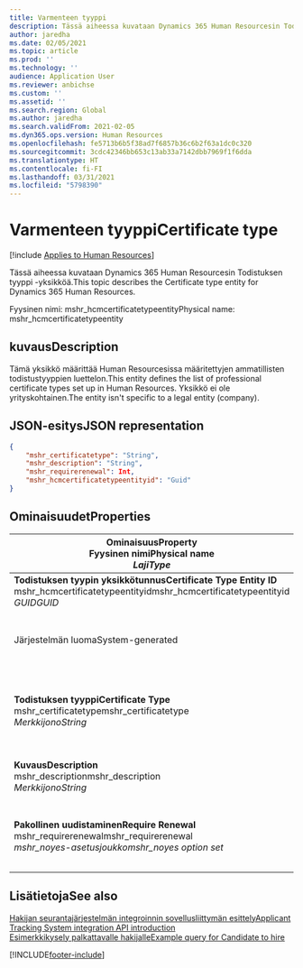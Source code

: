 ```yaml
---
title: Varmenteen tyyppi
description: Tässä aiheessa kuvataan Dynamics 365 Human Resourcesin Todistuksen tyyppi -yksikköä.
author: jaredha
ms.date: 02/05/2021
ms.topic: article
ms.prod: ''
ms.technology: ''
audience: Application User
ms.reviewer: anbichse
ms.custom: ''
ms.assetid: ''
ms.search.region: Global
ms.author: jaredha
ms.search.validFrom: 2021-02-05
ms.dyn365.ops.version: Human Resources
ms.openlocfilehash: fe5713b6b5f38ad7f6857b36c6b2f63a1dc0c320
ms.sourcegitcommit: 3cdc42346bb653c13ab33a7142dbb7969f1f6dda
ms.translationtype: HT
ms.contentlocale: fi-FI
ms.lasthandoff: 03/31/2021
ms.locfileid: "5798390"
---
```

# <a name="certificate-type"></a><span data-ttu-id="53839-103">Varmenteen tyyppi</span><span class="sxs-lookup"><span data-stu-id="53839-103">Certificate type</span></span>

[!include [Applies to Human Resources](../includes/applies-to-hr.md)]

<span data-ttu-id="53839-104">Tässä aiheessa kuvataan Dynamics 365 Human Resourcesin Todistuksen tyyppi -yksikköä.</span><span class="sxs-lookup"><span data-stu-id="53839-104">This topic describes the Certificate type entity for Dynamics 365 Human Resources.</span></span>

<span data-ttu-id="53839-105">Fyysinen nimi: mshr_hcmcertificatetypeentity</span><span class="sxs-lookup"><span data-stu-id="53839-105">Physical name: mshr_hcmcertificatetypeentity</span></span>

## <a name="description"></a><span data-ttu-id="53839-106">kuvaus</span><span class="sxs-lookup"><span data-stu-id="53839-106">Description</span></span>

<span data-ttu-id="53839-107">Tämä yksikkö määrittää Human Resourcesissa määritettyjen ammatillisten todistustyyppien luettelon.</span><span class="sxs-lookup"><span data-stu-id="53839-107">This entity defines the list of professional certificate types set up in Human Resources.</span></span> <span data-ttu-id="53839-108">Yksikkö ei ole yrityskohtainen.</span><span class="sxs-lookup"><span data-stu-id="53839-108">The entity isn't specific to a legal entity (company).</span></span>

## <a name="json-representation"></a><span data-ttu-id="53839-109">JSON-esitys</span><span class="sxs-lookup"><span data-stu-id="53839-109">JSON representation</span></span>

```json
{
    "mshr_certificatetype": "String",
    "mshr_description": "String",
    "mshr_requirerenewal": Int,
    "mshr_hcmcertificatetypeentityid": "Guid"
}
```

## <a name="properties"></a><span data-ttu-id="53839-110">Ominaisuudet</span><span class="sxs-lookup"><span data-stu-id="53839-110">Properties</span></span>

| <span data-ttu-id="53839-111">Ominaisuus</span><span class="sxs-lookup"><span data-stu-id="53839-111">Property</span></span><br><span data-ttu-id="53839-112">**Fyysinen nimi**</span><span class="sxs-lookup"><span data-stu-id="53839-112">**Physical name**</span></span><br><span data-ttu-id="53839-113">**_Laji_**</span><span class="sxs-lookup"><span data-stu-id="53839-113">**_Type_**</span></span> | <span data-ttu-id="53839-114">Käytä</span><span class="sxs-lookup"><span data-stu-id="53839-114">Use</span></span> | <span data-ttu-id="53839-115">kuvaus</span><span class="sxs-lookup"><span data-stu-id="53839-115">Description</span></span> |
| --- | --- | --- |
| <span data-ttu-id="53839-116">**Todistuksen tyypin yksikkötunnus**</span><span class="sxs-lookup"><span data-stu-id="53839-116">**Certificate Type Entity ID**</span></span><br><span data-ttu-id="53839-117">mshr_hcmcertificatetypeentityid</span><span class="sxs-lookup"><span data-stu-id="53839-117">mshr_hcmcertificatetypeentityid</span></span><br><span data-ttu-id="53839-118">*GUID*</span><span class="sxs-lookup"><span data-stu-id="53839-118">*GUID*</span></span> | <span data-ttu-id="53839-119">Vain luku</span><span class="sxs-lookup"><span data-stu-id="53839-119">Read-only</span></span><br><span data-ttu-id="53839-120">Vaadittu</span><span class="sxs-lookup"><span data-stu-id="53839-120">Required</span></span> 
<span data-ttu-id="53839-121">Järjestelmän luoma</span><span class="sxs-lookup"><span data-stu-id="53839-121">System-generated</span></span> | <span data-ttu-id="53839-122">Todistustyypin yksilöivä ensisijainen tunnus.</span><span class="sxs-lookup"><span data-stu-id="53839-122">Unique primary identifier for the certificate type.</span></span> |
| <span data-ttu-id="53839-123">**Todistuksen tyyppi**</span><span class="sxs-lookup"><span data-stu-id="53839-123">**Certificate Type**</span></span><br><span data-ttu-id="53839-124">mshr_certificatetype</span><span class="sxs-lookup"><span data-stu-id="53839-124">mshr_certificatetype</span></span><br><span data-ttu-id="53839-125">*Merkkijono*</span><span class="sxs-lookup"><span data-stu-id="53839-125">*String*</span></span> | <span data-ttu-id="53839-126">Luku/Kirjoitus</span><span class="sxs-lookup"><span data-stu-id="53839-126">Read/write</span></span><br><span data-ttu-id="53839-127">Vaadittu</span><span class="sxs-lookup"><span data-stu-id="53839-127">Required</span></span> | <span data-ttu-id="53839-128">Käyttäjän luettava todistustyypin yksilöivä tunnus.</span><span class="sxs-lookup"><span data-stu-id="53839-128">Unique user-readable identifier for the certificate type.</span></span> |
| <span data-ttu-id="53839-129">**Kuvaus**</span><span class="sxs-lookup"><span data-stu-id="53839-129">**Description**</span></span><br><span data-ttu-id="53839-130">mshr_description</span><span class="sxs-lookup"><span data-stu-id="53839-130">mshr_description</span></span><br><span data-ttu-id="53839-131">*Merkkijono*</span><span class="sxs-lookup"><span data-stu-id="53839-131">*String*</span></span> | <span data-ttu-id="53839-132">Luku/Kirjoitus</span><span class="sxs-lookup"><span data-stu-id="53839-132">Read/write</span></span><br><span data-ttu-id="53839-133">Vaadittu</span><span class="sxs-lookup"><span data-stu-id="53839-133">Required</span></span> | <span data-ttu-id="53839-134">Todistustyypin kuvaus.</span><span class="sxs-lookup"><span data-stu-id="53839-134">Description of the certificate type.</span></span> |
| <span data-ttu-id="53839-135">**Pakollinen uudistaminen**</span><span class="sxs-lookup"><span data-stu-id="53839-135">**Require Renewal**</span></span><br><span data-ttu-id="53839-136">mshr_requirerenewal</span><span class="sxs-lookup"><span data-stu-id="53839-136">mshr_requirerenewal</span></span><br><span data-ttu-id="53839-137">*mshr_noyes-asetusjoukko*</span><span class="sxs-lookup"><span data-stu-id="53839-137">*mshr_noyes option set*</span></span> | <span data-ttu-id="53839-138">Luku/Kirjoitus</span><span class="sxs-lookup"><span data-stu-id="53839-138">Read/write</span></span><br><span data-ttu-id="53839-139">Valinnainen</span><span class="sxs-lookup"><span data-stu-id="53839-139">Optional</span></span> | <span data-ttu-id="53839-140">Osoittaa, vaatiiko todistus uusimista.</span><span class="sxs-lookup"><span data-stu-id="53839-140">Indicates whether renewal is required for the certificate.</span></span> |

## <a name="see-also"></a><span data-ttu-id="53839-141">Lisätietoja</span><span class="sxs-lookup"><span data-stu-id="53839-141">See also</span></span>

[<span data-ttu-id="53839-142">Hakijan seurantajärjestelmän integroinnin sovellusliittymän esittely</span><span class="sxs-lookup"><span data-stu-id="53839-142">Applicant Tracking System integration API introduction</span></span>](hr-admin-integration-ats-api-introduction.md)<br>
[<span data-ttu-id="53839-143">Esimerkkikysely palkattavalle hakijalle</span><span class="sxs-lookup"><span data-stu-id="53839-143">Example query for Candidate to hire</span></span>](hr-admin-integration-ats-api-candidate-to-hire-example-query.md)



[!INCLUDE[footer-include](../includes/footer-banner.md)]